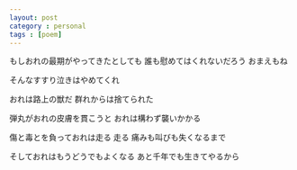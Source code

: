 ```yaml
---
layout: post
category : personal
tags : [poem]
---
```

もしおれの最期がやってきたとしても
誰も慰めてはくれないだろう
おまえもね

そんなすすり泣きはやめてくれ

おれは路上の獣だ
群れからは捨てられた

弾丸がおれの皮膚を貫こうと
おれは構わず襲いかかる

傷と毒とを負っておれは走る
走る
痛みも叫びも失くなるまで

そしておれはもうどうでもよくなる
あと千年でも生きてやるから
